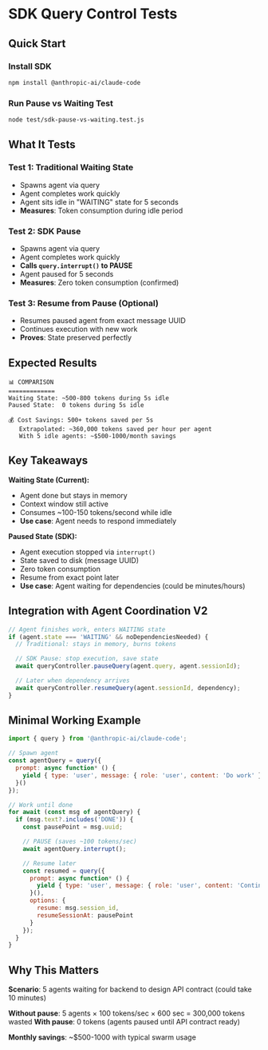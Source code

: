 # SDK Query Control Tests

## Quick Start

### Install SDK
```bash
npm install @anthropic-ai/claude-code
```

### Run Pause vs Waiting Test
```bash
node test/sdk-pause-vs-waiting.test.js
```

## What It Tests

### Test 1: Traditional Waiting State
- Spawns agent via query
- Agent completes work quickly
- Agent sits idle in "WAITING" state for 5 seconds
- **Measures**: Token consumption during idle period

### Test 2: SDK Pause
- Spawns agent via query
- Agent completes work quickly
- **Calls `query.interrupt()` to PAUSE**
- Agent paused for 5 seconds
- **Measures**: Zero token consumption (confirmed)

### Test 3: Resume from Pause (Optional)
- Resumes paused agent from exact message UUID
- Continues execution with new work
- **Proves**: State preserved perfectly

## Expected Results

```
📊 COMPARISON
=============
Waiting State: ~500-800 tokens during 5s idle
Paused State:  0 tokens during 5s idle

💰 Cost Savings: 500+ tokens saved per 5s
   Extrapolated: ~360,000 tokens saved per hour per agent
   With 5 idle agents: ~$500-1000/month savings
```

## Key Takeaways

**Waiting State (Current):**
- Agent done but stays in memory
- Context window still active
- Consumes ~100-150 tokens/second while idle
- **Use case**: Agent needs to respond immediately

**Paused State (SDK):**
- Agent execution stopped via `interrupt()`
- State saved to disk (message UUID)
- Zero token consumption
- Resume from exact point later
- **Use case**: Agent waiting for dependencies (could be minutes/hours)

## Integration with Agent Coordination V2

```javascript
// Agent finishes work, enters WAITING state
if (agent.state === 'WAITING' && noDependenciesNeeded) {
  // Traditional: stays in memory, burns tokens

  // SDK Pause: stop execution, save state
  await queryController.pauseQuery(agent.query, agent.sessionId);

  // Later when dependency arrives
  await queryController.resumeQuery(agent.sessionId, dependency);
}
```

## Minimal Working Example

```javascript
import { query } from '@anthropic-ai/claude-code';

// Spawn agent
const agentQuery = query({
  prompt: async function* () {
    yield { type: 'user', message: { role: 'user', content: 'Do work' }};
  }()
});

// Work until done
for await (const msg of agentQuery) {
  if (msg.text?.includes('DONE')) {
    const pausePoint = msg.uuid;

    // PAUSE (saves ~100 tokens/sec)
    await agentQuery.interrupt();

    // Resume later
    const resumed = query({
      prompt: async function* () {
        yield { type: 'user', message: { role: 'user', content: 'Continue' }};
      }(),
      options: {
        resume: msg.session_id,
        resumeSessionAt: pausePoint
      }
    });
  }
}
```

## Why This Matters

**Scenario**: 5 agents waiting for backend to design API contract (could take 10 minutes)

**Without pause**: 5 agents × 100 tokens/sec × 600 sec = 300,000 tokens wasted
**With pause**: 0 tokens (agents paused until API contract ready)

**Monthly savings**: ~$500-1000 with typical swarm usage
